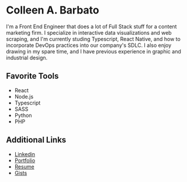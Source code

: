 # Colleen A. Barbato

I'm a Front End Engineer that does a lot of Full Stack stuff for a content marketing firm. I specialize in interactive data visualizations and web scraping, and I'm currently studing Typescript, React Native, and how to incorporate DevOps practices into our company's SDLC. I also enjoy drawing in my spare time, and I have previous experience in graphic and industrial design.

## Favorite Tools
* React
* Node.js
* Typescript
* SASS
* Python
* PHP

## Additional Links
* [Linkedin](https://www.linkedin.com/in/cabarbato/)
* [Portfolio](https://drive.google.com/drive/folders/1nuc1lJo6ax3QqWj8Kowwf3Qm_lv2y9N-?usp=sharing)
* [Resume](https://drive.google.com/file/d/1aPO26k5hx_4kvsxfp0jaIm8yR9KTbHwS)
* [Gists](https://gist.github.com/cabarbato)

